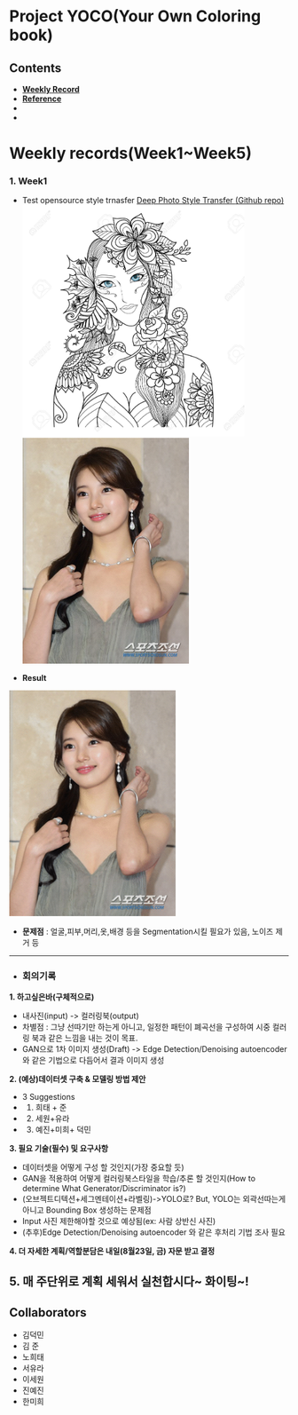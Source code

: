 # Project YOCO(Your Own Coloring book)  


## Contents  


- [**Weekly Record**](https://github.com/7-B/yoco#weekly-recordsweek1week5)  
- [**Reference**](https://github.com/7-B/yoco/wiki/%EC%B0%B8%EA%B3%A0-%EC%9E%90%EB%A3%8C)  
-  
-   


# Weekly records(Week1~Week5)   
 ### 1. Week1  
- Test opensource style trnasfer  [Deep Photo Style Transfer ](https://arxiv.org/abs/1703.07511)[(Github repo)](https://github.com/luanfujun/deep-photo-styletransfer)
<img src="data/base.jpg" width="400"><img src="data/target.jpg" width="300">  

- **Result**  
<img src="data/week1_result.gif" width="300">   

- __문제점__ : 얼굴,피부,머리,옷,배경 등을 Segmentation시킬 필요가 있음, 노이즈 제거 등    
---  
- ### 회의기록    
**1. 하고싶은바(구체적으로)**   
  - 내사진(input) -> 컬러링북(output)   
  - 차별점 : 그냥 선따기만 하는게 아니고, 일정한 패턴이 폐곡선을 구성하여 시중 컬러링 북과 같은 느낌을 내는 것이 목표.   
  - GAN으로 1차 이미지 생성(Draft) -> Edge Detection/Denoising autoencoder 와 같은 기법으로 다듬어서 결과 이미지 생성   

**2. (예상)데이터셋 구축 & 모델링 방법 제안**   
  - 3 Suggestions    
  - 1. 희태 + 준
  - 2. 세원+유라
  - 3. 예진+미희+ 덕민  

**3. 필요 기술(필수) 및 요구사항**  
- 데이터셋을 어떻게 구성 할 것인지(가장 중요할 듯)  
- GAN을 적용하여 어떻게 컬러링북스타일을 학습/추론 할 것인지(How to determine What Generator/Discriminator is?)  
- (오브젝트디텍션+세그멘테이션+라벨링)->YOLO로? But, YOLO는 외곽선따는게 아니고 Bounding Box 생성하는 문제점    
- Input 사진 제한해야할 것으로 예상됨(ex: 사람 상반신 사진)   
- (추후)Edge Detection/Denoising autoencoder 와 같은 후처리 기법 조사 필요    

**4. 더 자세한 계획/역할분담은 내일(8월23일, 금) 자문 받고 결정**   

**5. 매 주단위로 계획 세워서 실천합시다~ 화이팅~!**   
---  
## Collaborators  
- 김덕민  
- 김  준  
- 노희태  
- 서유라  
- 이세원  
- 진예진  
- 한미희  
